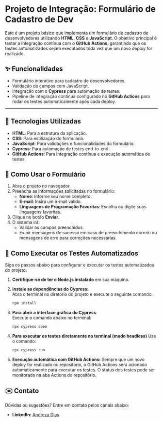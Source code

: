 # Projeto de Integração: Formulário de Cadastro de Dev

Este é um projeto básico que implementa um formulário de cadastro de desenvolvedores utilizando **HTML**, **CSS** e **JavaScript**. O objetivo principal é testar a integração contínua com o **GitHub Actions**, garantindo que os testes automatizados sejam executados toda vez que um novo deploy for realizado.

## ✨ Funcionalidades

- Formulário interativo para cadastro de desenvolvedores.
- Validação de campos com JavaScript.
- Integração com o **Cypress** para automação de testes.
- Pipeline de integração contínua configurado no **GitHub Actions** para rodar os testes automaticamente após cada deploy.

---

## 🚀 Tecnologias Utilizadas

- **HTML**: Para a estrutura da aplicação.
- **CSS**: Para estilização do formulário.
- **JavaScript**: Para validações e funcionalidades do formulário.
- **Cypress**: Para automação de testes end-to-end.
- **GitHub Actions**: Para integração contínua e execução automática de testes.

## 📖 Como Usar o Formulário

1. Abra o projeto no navegador.
2. Preencha as informações solicitadas no formulário:
   - **Nome**: Informe seu nome completo.
   - **E-mail**: Insira um e-mail válido.
   - **Linguagens de Programação Favoritas**: Escolha ou digite suas linguagens favoritas.
3. Clique no botão **Enviar**.
4. O sistema irá:
   - Validar os campos preenchidos.
   - Exibir mensagens de sucesso em caso de preenchimento correto ou mensagens de erro para correções necessárias.

## 🧪 Como Executar os Testes Automatizados

Siga os passos abaixo para configurar e executar os testes automatizados do projeto:

1. **Certifique-se de ter o Node.js instalado** em sua máquina.

2. **Instale as dependências do Cypress**:  
   Abra o terminal no diretório do projeto e execute o seguinte comando:  
   ```bash
   npm install

3. **Para abrir a interface gráfica do Cypress**:   
    Execute o comando abaixo no terminal:
    ```bash
    npx cypress open

4. **Para executar os testes diretamente no terminal (modo headless)**
    Use o comando:
    ```bash
    npx cypress run

5. **Execução automática com GitHub Actions:**
    Sempre que um novo deploy for realizado no repositório, o GitHub Actions será acionado automaticamente para executar os testes.
    O status dos testes pode ser monitorado na aba Actions do   repositório.

## ✉️ Contato

Dúvidas ou sugestões? Entre em contato pelos canais abaixo:

- **LinkedIn:** [Andreza Dias](https://www.linkedin.com/in/andreza-dias-3186a3146/)
